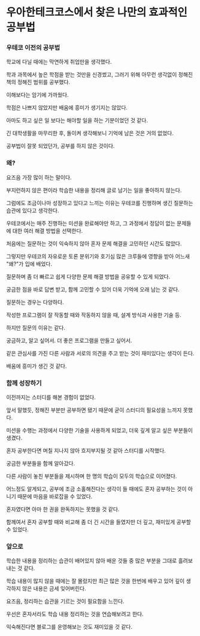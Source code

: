 # 우아한테크코스에서 찾은 나만의 효과적인 공부법



### 우테코 이전의 공부법

학교에 다닐 때에는 막연하게 취업만을 생각했다.

학과 과목에서 높은 학점을 받는 것만을 신경썼고, 그러기 위해 아무런 생각없이 정해진 책의 정해진 범위를 공부했다.

이해보다는 암기에 가까웠다.

학점은 나쁘지 않았지만 배움에 흥미가 생기지는 않았다.

아마도 하고 싶은 일 보다는 해야할 일을 하는 기분이었던 것 같다.

긴 대학생활을 마무리한 후, 돌이켜 생각해보니 기억에 남은 것은 거의 없었다.

공부법이 잘못 되었던가, 공부를 하지 않은 것이다.



### 왜?

요즈음 가장 많이 하는 말이다.  

부지런하지 않은 편이라 학습한 내용을 정리해 글로 남기는 일을 좋아하지 않는다. 

그럼에도 조금이나마 성장하고 있다고 느끼는 이유는 우테코를 진행하며 생긴 질문하는 습관에 있다고 생각한다.

우테코에서는 매주 진행하는 미션을 완료해야만 하고, 그 과정에서 정답이 없는 문제들에 대한 여러 해결 방법을 선택한다.

처음에는 질문하는 것이 익숙하지 않아 혼자 문제 해결을 고민하던 시간도 많았다.

그렇지만 우테코의 자유로운 토론 분위기와 호기심 많은 크루들에 영향을 받아 어느새 "왜?"가 입에 배었다.

질문하며 좀 더 빠르고 쉽게 다양한 문제 해결 방법을 공유할 수 있게 되었다.

궁금한 점을 바로 답변 받고, 함께 고민할 수 있어 더욱 기억에 오래 남는 것 같다.



질문하는 경우는 다양하다.

작성한 프로그램이 잘 작동할 때와 작동하지 않을 때, 설계 방식과 사용한 기술 등.

하지만 질문의 이유는 같다.

궁금하고, 알고 싶어서. 더 좋은 프로그램을 만들고 싶어서.

같은 관심사를 가진 다른 사람과 서로의 의견을 주고 받는 것이 재미있다는 생각이 든다.

배움에 흥미가 생긴 것 같다.



### 함께 성장하기

이전까지는 스터디를 해본 경험이 없었다.

앞서 말했듯, 정해진 부분만 공부하면 됐기 때문에 굳이 스터디의 필요성을 느끼지 못했다.

미션을 수행는 과정에서 다양한 기술을 사용하게 되었고, 더욱 깊게 알고 싶은 부분들이 생겼다.

혼자 공부한다면 며칠 지나지 않아 흐지부지될 것 같아 스터디를 시작했다.

궁금한 부분들을 함께 알아갔다.

다른 사람이 놓친 부분들을 제시하며 한 명의 학습이 모두의 학습으로 이어졌다.

어느정도 알게되고, 공부에 조금 소홀해진다는 생각이 들 때에도 혼자 공부하는 것이 아니기 때문에 마음을 바로잡을 수 있었다.

혼자였다면 아마 한 권을 완독하지는 못했을 것 같다.

함께여서 혼자 공부할 때와 비교해 좀 더 긴 시간을 들였지만 더 깊고, 재미있게 공부할 수 있었다.



### 앞으로

학습한 내용을 정리하는 습관이 배어있지 않아 배운 것들 중 많은 부분을 그대로 흘려보내는 것 같다.

학습 내용이 많지 않을 때에는 잘 몰랐지만 최근 많은 것을 한번에 배우고 있어 깊이 생각하지 않은 내용은 금세 잊어버린다.

요즈음, 정리하는 습관을 기르는 것이 필요함을 느낀다.

우선은 혼자서라도 학습 내용 정리하는 것을 연습해보려고 한다.

익숙해진다면 블로그를 운영해보는 것도 재미있을 것 같다. 